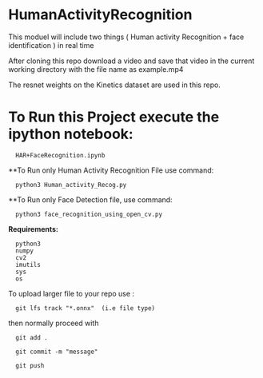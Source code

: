 # HumanActivityRecognition
This moduel will include two things ( Human activity Recognition + face identification ) in real time

After cloning this repo
download a video and save that video in the current working directory with the file name as example.mp4 

The resnet weights on the Kinetics dataset are used in this repo.

# To Run this Project execute the ipython notebook:
      
      HAR+FaceRecognition.ipynb

**To Run only Human Activity Recognition File use command:

      python3 Human_activity_Recog.py 
      
**To Run only Face Detection file, use command:

      python3 face_recognition_using_open_cv.py
      
      
**Requirements:**
      
      python3
      numpy
      cv2
      imutils
      sys
      os

To upload larger file to your repo
use : 

      git lfs track "*.onnx"  (i.e file type)
      
then normally proceed with 

      git add .
      
      git commit -m "message"
      
      git push
